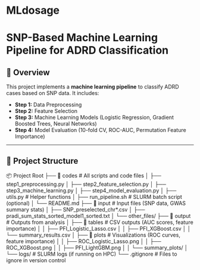# MLdosage

# SNP-Based Machine Learning Pipeline for ADRD Classification

## 📖 Overview
This project implements a **machine learning pipeline** to classify ADRD cases based on SNP data. It includes:
- **Step 1:** Data Preprocessing
- **Step 2:** Feature Selection
- **Step 3:** Machine Learning Models (Logistic Regression, Gradient Boosted Trees, Neural Networks)
- **Step 4:** Model Evaluation (10-fold CV, ROC-AUC, Permutation Feature Importance)

---

## 📂 Project Structure

📦 Project Root ├── 📁 codes # All scripts and code files │ ├── step1_preprocessing.py │ ├── step2_feature_selection.py │ ├── step3_machine_learning.py │ ├── step4_model_evaluation.py │ ├── utils.py # Helper functions │ ├── run_pipeline.sh # SLURM batch script (optional) │ └── README.md ├── 📁 input # Input files (SNP data, GWAS summary stats) │ ├── SNP_preselected_chr*.csv │ ├── pradi_sum_stats_sorted_model1_sorted.txt │ └── other_files/ ├── 📁 output # Outputs from analysis │ ├── 📁 tables # CSV outputs (AUC scores, feature importance) │ │ ├── PFI_Logistic_Lasso.csv │ │ ├── PFI_XGBoost.csv │ │ └── summary_results.csv │ ├── 📁 plots # Visualizations (ROC curves, feature importance) │ │ ├── ROC_Logistic_Lasso.png │ │ ├── ROC_XGBoost.png │ │ ├── PFI_LightGBM.png │ │ └── summary_plots/ │ └── logs/ # SLURM logs (if running on HPC) └── .gitignore # Files to ignore in version control
